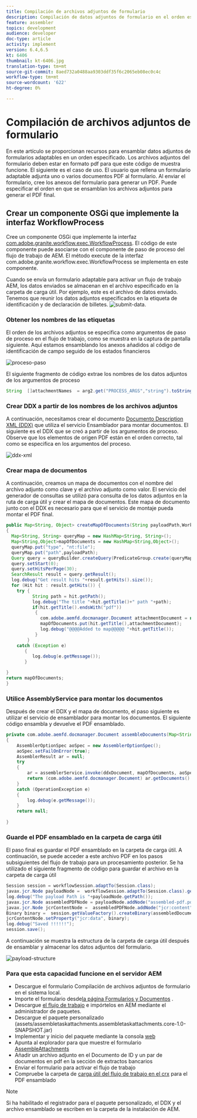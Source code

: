 ```yaml
---
title: Compilación de archivos adjuntos de formulario
description: Compilación de datos adjuntos de formulario en el orden especificado
feature: assembler
topics: development
audience: developer
doc-type: article
activity: implement
version: 6.4,6.5
kt: 6406
thumbnail: kt-6406.jpg
translation-type: tm+mt
source-git-commit: 8aed732a0488aa9303ddf35f6c2065eb08ec0c4c
workflow-type: tm+mt
source-wordcount: '622'
ht-degree: 0%

---
```



# Compilación de archivos adjuntos de formulario

En este artículo se proporcionan recursos para ensamblar datos adjuntos de formularios adaptables en un orden especificado. Los archivos adjuntos del formulario deben estar en formato pdf para que este código de muestra funcione. El siguiente es el caso de uso.
El usuario que rellena un formulario adaptable adjunta uno o varios documentos PDF al formulario.
Al enviar el formulario, cree los anexos del formulario para generar un PDF. Puede especificar el orden en que se ensamblan los archivos adjuntos para generar el PDF final.

## Crear un componente OSGi que implemente la interfaz WorkflowProcess

Cree un componente OSGi que implemente la interfaz [com.adobe.granite.workflow.exec.WorkflowProcess](https://helpx.adobe.com/experience-manager/6-5/sites/developing/using/reference-materials/javadoc/com/adobe/granite/workflow/exec/WorkflowProcess.html). El código de este componente puede asociarse con el componente de paso de proceso del flujo de trabajo de AEM. El método execute de la interfaz com.adobe.granite.workflow.exec.WorkflowProcess se implementa en este componente.

Cuando se envía un formulario adaptable para activar un flujo de trabajo AEM, los datos enviados se almacenan en el archivo especificado en la carpeta de carga útil. Por ejemplo, este es el archivo de datos enviado. Tenemos que reunir los datos adjuntos especificados en la etiqueta de identificación y de declaración de billetes.
![submit-data](assets/submitted-data.JPG).

### Obtener los nombres de las etiquetas

El orden de los archivos adjuntos se especifica como argumentos de paso de proceso en el flujo de trabajo, como se muestra en la captura de pantalla siguiente. Aquí estamos ensamblando los anexos añadidos al código de identificación de campo seguido de los estados financieros

![proceso-paso](assets/process-step.JPG)

El siguiente fragmento de código extrae los nombres de los datos adjuntos de los argumentos de proceso

```java
String  []attachmentNames  = arg2.get("PROCESS_ARGS","string").toString().split(",");
```

### Crear DDX a partir de los nombres de los archivos adjuntos

A continuación, necesitamos crear el documento [Documento Description XML (DDX)](https://helpx.adobe.com/pdf/aem-forms/6-2/ddxRef.pdf) que utiliza el servicio Ensamblador para montar documentos. El siguiente es el DDX que se creó a partir de los argumentos de proceso. Observe que los elementos de origen PDF están en el orden correcto, tal como se especifica en los argumentos del proceso.

![ddx-xml](assets/ddx-xml.JPG)

### Crear mapa de documentos

A continuación, creamos un mapa de documentos con el nombre del archivo adjunto como clave y el archivo adjunto como valor. El servicio del generador de consultas se utilizó para consulta de los datos adjuntos en la ruta de carga útil y crear el mapa de documentos. Este mapa de documento junto con el DDX es necesario para que el servicio de montaje pueda montar el PDF final.

```java
public Map<String, Object> createMapOfDocuments(String payloadPath,WorkflowSession workflowSession )
{
  Map<String, String> queryMap = new HashMap<String, String>();
  Map<String,Object>mapOfDocuments = new HashMap<String,Object>();
  queryMap.put("type", "nt:file");
  queryMap.put("path",payloadPath);
  Query query = queryBuilder.createQuery(PredicateGroup.create(queryMap),workflowSession.adaptTo(Session.class));
  query.setStart(0);
  query.setHitsPerPage(30);
  SearchResult result = query.getResult();
  log.debug("Get result hits "+result.getHits().size());
  for (Hit hit : result.getHits()) {
    try {
          String path = hit.getPath();
          log.debug("The title "+hit.getTitle()+" path "+path);
          if(hit.getTitle().endsWith("pdf"))
           {
             com.adobe.aemfd.docmanager.Document attachmentDocument = new com.adobe.aemfd.docmanager.Document(path);
             mapOfDocuments.put(hit.getTitle(),attachmentDocument);
             log.debug("@@@@Added to map@@@@@ "+hit.getTitle());
           }
        }
    catch (Exception e)
       {
          log.debug(e.getMessage());
       }

}
return mapOfDocuments;
}
```

### Utilice AssemblyService para montar los documentos

Después de crear el DDX y el mapa de documento, el paso siguiente es utilizar el servicio de ensamblador para montar los documentos.
El siguiente código ensambla y devuelve el PDF ensamblado.

```java
private com.adobe.aemfd.docmanager.Document assembleDocuments(Map<String, Object> mapOfDocuments, com.adobe.aemfd.docmanager.Document ddxDocument)
{
    AssemblerOptionSpec aoSpec = new AssemblerOptionSpec();
    aoSpec.setFailOnError(true);
    AssemblerResult ar = null;
    try
    {
        ar = assemblerService.invoke(ddxDocument, mapOfDocuments, aoSpec);
        return (com.adobe.aemfd.docmanager.Document) ar.getDocuments().get("GeneratedDocument.pdf");
    }
    catch (OperationException e)
    {
        log.debug(e.getMessage());
    }
    return null;
    
}
```

### Guarde el PDF ensamblado en la carpeta de carga útil

El paso final es guardar el PDF ensamblado en la carpeta de carga útil. A continuación, se puede acceder a este archivo PDF en los pasos subsiguientes del flujo de trabajo para un procesamiento posterior.
Se ha utilizado el siguiente fragmento de código para guardar el archivo en la carpeta de carga útil

```java
Session session = workflowSession.adaptTo(Session.class);
javax.jcr.Node payloadNode =  workflowSession.adaptTo(Session.class).getNode(workItem.getWorkflowData().getPayload().toString());
log.debug("The payload Path is "+payloadNode.getPath());
javax.jcr.Node assembledPDFNode = payloadNode.addNode("assembled-pdf.pdf", "nt:file"); 
javax.jcr.Node jcrContentNode =  assembledPDFNode.addNode("jcr:content", "nt:resource");
Binary binary =  session.getValueFactory().createBinary(assembledDocument.getInputStream());
jcrContentNode.setProperty("jcr:data", binary);
log.debug("Saved !!!!!!"); 
session.save();
```

A continuación se muestra la estructura de la carpeta de carga útil después de ensamblar y almacenar los datos adjuntos del formulario.

![payload-structure](assets/payload-structure.JPG)

### Para que esta capacidad funcione en el servidor AEM

* Descargue el formulario [](assets/assemble-form-attachments-af.zip) Compilación de archivos adjuntos de formulario en el sistema local.
* Importe el formulario desde[la página Formularios y Documentos](http://localhost:4502/aem/forms.html/content/dam/formsanddocuments) .
* Descargue [el flujo de trabajo](assets/assemble-form-attachments.zip) e impórtelos en AEM mediante el administrador de paquetes.
* Descargue el paquete personalizado (assets/assembletaskattachments.assembletaskattachments.core-1.0-SNAPSHOT.jar)
* Implementar y inicio del paquete mediante la consola [web](http://localhost:4502/system/console/bundles)
* Apunta al explorador para que muestre el formulario [AssembleAttachments](http://localhost:4502/content/dam/formsanddocuments/assembleattachments/jcr:content?wcmmode=disabled)
* Añadir un archivo adjunto en el Documento de ID y un par de documentos en pdf en la sección de extractos bancarios
* Enviar el formulario para activar el flujo de trabajo
* Compruebe la carpeta de [carga útil del flujo de trabajo en el crx](http://localhost:4502/crx/de/index.jsp#/var/fd/dashboard/payload) para el PDF ensamblado

>[!NOTE]
> Si ha habilitado el registrador para el paquete personalizado, el DDX y el archivo ensamblado se escriben en la carpeta de la instalación de AEM.

